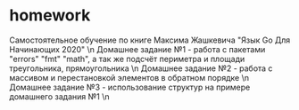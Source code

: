 # homework
Самостоятельное обучение по книге Максима Жашкевича "Язык Go Для Начинающих 2020" \n
Домашнее задание №1 - работа с пакетами "errors" "fmt" "math", а так же подсчёт периметра и площади треугольника, прямоугольника \n
Домашнее задание №2 - работа с массивом и перестановкой элементов в обратном порядке \n
Домашнее задание №3 - использование структур на примере домашнего задания №1 \n

